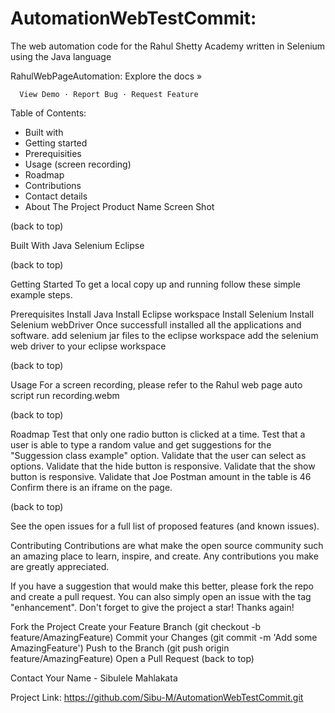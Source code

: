 # AutomationWebTestCommit:
The web automation code for the Rahul Shetty Academy written in Selenium using the Java language

RahulWebPageAutomation:
Explore the docs »

      View Demo · Report Bug · Request Feature

Table of Contents:

- Built with
- Getting started
- Prerequisities
- Usage (screen recording)
- Roadmap
- Contributions
- Contact details
- About The Project Product Name Screen Shot

(back to top)

Built With Java Selenium Eclipse 

(back to top)

Getting Started To get a local copy up and running follow these simple example steps.

Prerequisites Install Java Install Eclipse workspace Install Selenium Install Selenium webDriver Once successfull installed all the applications and software. add selenium jar files to the eclipse workspace add the selenium web driver to your eclipse workspace

(back to top)

Usage For a screen recording, please refer to the Rahul web page auto script run recording.webm

(back to top)

Roadmap Test that only one radio button is clicked at a time. Test that a user is able to type a random value and get suggestions for the "Suggession class example" option. Validate that the user can select as options. Validate that the hide button is responsive. Validate that the show button is responsive. Validate that Joe Postman amount in the table is 46 Confirm there is an iframe on the page.

(back to top)

See the open issues for a full list of proposed features (and known issues).

Contributing Contributions are what make the open source community such an amazing place to learn, inspire, and create. Any contributions you make are greatly appreciated.

If you have a suggestion that would make this better, please fork the repo and create a pull request. You can also simply open an issue with the tag "enhancement". Don't forget to give the project a star! Thanks again!

Fork the Project Create your Feature Branch (git checkout -b feature/AmazingFeature) Commit your Changes (git commit -m 'Add some AmazingFeature') Push to the Branch (git push origin feature/AmazingFeature) Open a Pull Request (back to top)

Contact Your Name - Sibulele Mahlakata

Project Link: https://github.com/Sibu-M/AutomationWebTestCommit.git
